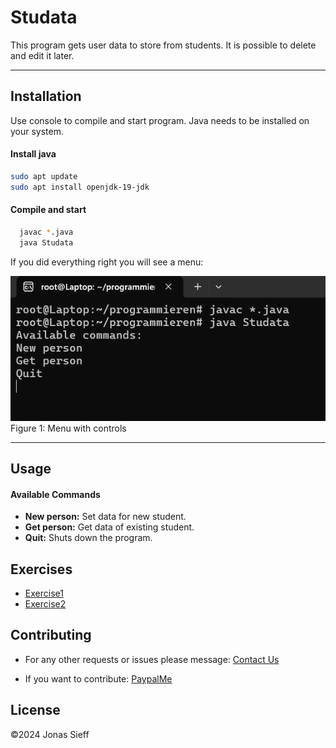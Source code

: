 # Studata

This program gets user data to store from students. It is possible to delete and edit it later.

***
## Installation

Use console to compile and start program. Java needs to be installed on your system.
#### Install java

```bash
sudo apt update
sudo apt install openjdk-19-jdk
```

#### Compile and start
```bash
  javac *.java
  java Studata
```

If you did everything right you will see a menu:

![](resources/images/ex1_1.png)  
Figure 1: Menu with controls
***
## Usage

#### Available Commands
- **New person:** Set data for new student.
- **Get person:** Get data of existing student.
- **Quit:** Shuts down the program.

## Exercises
- [Exercise1](exercise1.md)
- [Exercise2](exercise2.md)




## Contributing


- For any other requests or issues please message: [Contact Us](mailto:j.sieff@studata.io)


- If you want to contribute: [PaypalMe](https://www.paypal.com)

## License

©2024 Jonas Sieff 